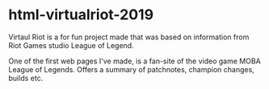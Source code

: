 # html-virtualriot-2019
Virtaul Riot is a for fun project made that was based on information from Riot Games studio League of Legend.

One of the first web pages I've made, is a fan-site of the video game MOBA League of Legends. Offers a summary of patchnotes, champion changes, builds etc.
